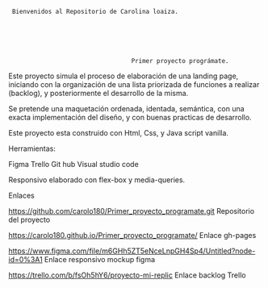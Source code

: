      Bienvenidos al Repositorio de Carolina loaiza.

                                   


                                                   
             
                                      Primer proyecto prográmate.


                                                             
 Este proyecto simula el proceso de elaboración de una landing page, iniciando con la organización de una lista priorizada de funciones a realizar (backlog), y posteriormente el desarrollo de la misma.

 Se pretende una maquetación ordenada, identada, semántica, con una exacta implementación del   diseño, y con buenas practicas de desarrollo.

Este proyecto esta construido con Html, Css, y Java script vanilla.

Herramientas:

Figma
Trello
Git hub
Visual studio code

Responsivo elaborado con flex-box y media-queries.


Enlaces

https://github.com/carolo180/Primer_proyecto_programate.git  Repositorio del proyecto

https://carolo180.github.io/Primer_proyecto_programate/  Enlace gh-pages

https://www.figma.com/file/m6GHh5ZT5eNceLnpGH4Sp4/Untitled?node-id=0%3A1  Enlace responsivo mockup figma

https://trello.com/b/fsOh5hY6/proyecto-mi-replic Enlace backlog Trello


